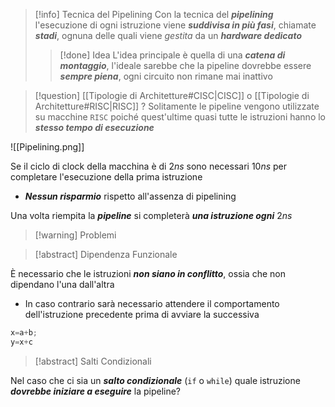 >[!info] Tecnica del Pipelining
>Con la tecnica del ***pipelining*** l'esecuzione di ogni istruzione viene ***suddivisa in più fasi***, chiamate ***stadi***, ognuna delle quali viene *gestita* da un ***hardware dedicato***
>>[!done] Idea
>>L'idea principale è quella di una ***catena di montaggio***, l'ideale sarebbe che la pipeline dovrebbe essere ***sempre piena***, ogni circuito non rimane mai inattivo

>[!question] [[Tipologie di Architetture#CISC|CISC]] o [[Tipologie di Architetture#RISC|RISC]] ?
>Solitamente le pipeline vengono utilizzate su macchine `RISC` poiché quest'ultime quasi tutte le istruzioni hanno lo ***stesso tempo di esecuzione*** 

![[Pipelining.png]]

Se il ciclo di clock della macchina è di $2ns$ sono necessari $10ns$ per completare l'esecuzione della prima istruzione
- ***Nessun risparmio*** rispetto all'assenza di pipelining

Una volta riempita la ***pipeline*** si completerà ***una istruzione ogni*** $2ns$

>[!warning] Problemi

>[!abstract] Dipendenza Funzionale

È necessario che le istruzioni ***non siano in conflitto***, ossia che non dipendano l'una dall'altra
- In caso contrario sarà necessario attendere il comportamento dell'istruzione precedente prima di avviare la successiva

```c
x=a+b;
y=x+c
```

>[!abstract] Salti Condizionali

Nel caso che ci sia un ***salto condizionale*** (`if` o `while`) quale istruzione ***dovrebbe iniziare a eseguire*** la pipeline?

